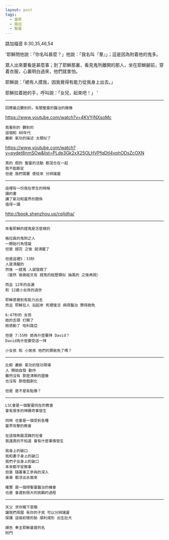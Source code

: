 ```yaml
---
layout: post
tags:
  - 靈修
  - 路加
  - 聖靈
---
```


路加福音 8:30,35,46,54

'耶穌問他說：「你名叫甚麼？」他說：「我名叫『羣』」；這是因為附着他的鬼多。

 眾人出來要看是甚麼事；到了耶穌那裏，看見鬼所離開的那人，坐在耶穌腳前，穿着衣服，心裏明白過來，他們就害怕。 

耶穌說：「總有人摸我，因我覺得有能力從我身上出去。」 

耶穌拉着她的手，呼叫說：「女兒，起來吧！」 '

---

```
回應最近聽到的，有關聖靈的醫治的錄像
```

<https://www.youtube.com/watch?v=4KVYjNXsoMc>

```
我看到的 聽到的
這個和 80年代
嚴新 氣功的描述 太類似了
```

<https://www.youtube.com/watch?v=pvdet8nmSOw&list=PLde3Gk2xX25OLHVPfqDtI4vphODsZcOXN>

```
真的 假的 聖靈的活動 都混合在一起
我不能斷定
但是 我們需要 使徒來 分辨諸靈
```

---

```
這裡有一份我在學生的時候
讀的書
講了氣功和靈界的關係
值得一讀
```

<http://book.shenzhou.us/cpljdha/>

---

```
來看耶穌的趕鬼是怎麼樣的

格拉森的鬼附之人
一開始行為怪誕
但是 趕完 之後 就清醒了

但是這裡5：33秒
人是清醒的
然後 一趕鬼 人就發瘋了
（當然 後面經文有 趕鬼的經歷類似 抽風的 之後再說）

而且 12年的血漏
和 12歲小女孩的過世

耶穌感覺到有能力出去
而且 耶穌拉人 站起來 死裡復活 病得醫治 罪得赦免

6:47秒的 女孩
她的舌頭 打開了
她感動了 哈利路亞

但是 7:55秒 她為什麼要拜 David？
David為什麼要受這一拜

小女孩 和 小男孩 他們的罪赦免了嗎？
```

---

```
比較 嚴新 氣功的發功現場
人 開始自發 動作
雖然沒有 那麼清晰的圖像
也沒有 那麼戲劇化

但是 是不是有點像？
```

---

```
LSC會是一個聖靈同在的教會
會有很多的神蹟奇事發生

同時 也會是一個受到各種
靈界攻擊的教會

在這個魚龍混雜的社會
我還真的不知道 會有什麼事情發生

我身上的破口
我和妻子身上的破口
我們子女身上的破口
本來都平安無事
但是 隨著事工參與的深入
漸漸 都浮出水面來

確實 是一個得聖靈醫治的機會
也是 會遇到很大的挑戰的過程
```

---

```
天父 求你賜下恩賜
讓我們周圍 有你的子民 可以分辨諸靈
保護 這個初懷的胎 順利成形 出生壯大

禱告 奉主耶穌基督的名
阿門
```